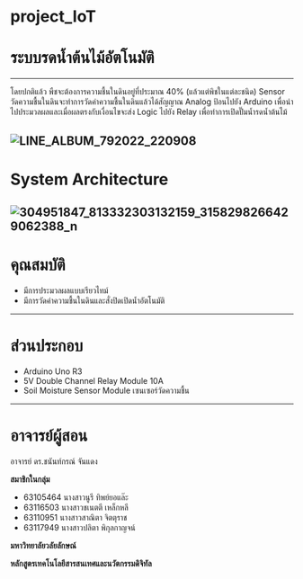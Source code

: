 # project_IoT
# ระบบรดน้ำต้นไม้อัตโนมัติ 
---
โดยปกติแล้ว พืชจะต้องการความชื้นในดินอยู่ที่ประมาณ 40% (แล้วแต่พิชในแต่ละชนิด) Sensor วัดความชื้นในดินจะทำการวัดค่าความชื้นในดินแล้วได้สัญญาณ Analog ป้อนไปยัง Arduino เพื่อนำไปประมวลผลและเมื่อผลตรงกับเงื่อนไขจะส่ง Logic ไปยัง Relay เพื่อทำการเปิดปั๊มน้ำรดน้ำต้นไม้ 

![LINE_ALBUM_792022_220908](https://user-images.githubusercontent.com/86452749/189139173-994cbbaf-fa88-465a-ad5e-71135814e439.jpg)
---

# System Architecture
![304951847_813332303132159_3158298266429062388_n](https://user-images.githubusercontent.com/86452749/189136205-995a315b-79c3-485c-9300-7be2168cb963.jpg)
---
# คุณสมบัติ
* มีการประมวลผลแบบเรียวไทม์
* มีการวัดค่าความชื้นในดินและสั่งปิดเปิดน้ำอัตโนมัติ
---
# ส่วนประกอบ
* Arduino Uno R3
* 5V Double Channel Relay Module 10A
* Soil Moisture Sensor Module เซนเซอร์วัดความชื้น
---
# อาจารย์ผู้สอน
อาจารย์ ดร.ชนันท์กรณ์ จันแดง

**สมาชิกในกลุ่ม**
* 63105464 นางสาวนูรี ทิพย์ยอแล๊ะ
* 63116503 นางสาวชเนตตี เหล็กหลี
* 63110951 นางสาวสาณิตา จิตตุราช
* 63117949 นางสาวปลิตา พิกุลกาญจน์

**มหาวิทยาลัยวลัยลักษณ์**


**หลักสูตรเทคโนโลยีสารสนเทศและนวัตกรรมดิจิทัล**




